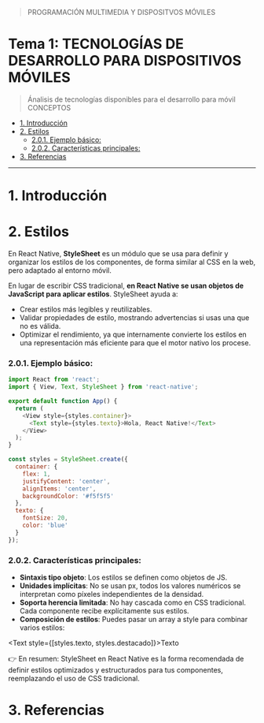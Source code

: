 > PROGRAMACIÓN MULTIMEDIA Y DISPOSITVOS MÓVILES

# Tema 1: TECNOLOGÍAS DE DESARROLLO PARA DISPOSITIVOS MÓVILES <!-- omit in toc -->
> Ánalisis de tecnologías disponibles para el desarrollo para móvil  
> CONCEPTOS


- [1. Introducción](#1-introducción)
- [2. Estilos](#2-estilos)
    - [2.0.1. Ejemplo básico:](#201-ejemplo-básico)
    - [2.0.2. Características principales:](#202-características-principales)
- [3. Referencias](#3-referencias)






---


# 1. Introducción




# 2. Estilos


En React Native, **StyleSheet** es un módulo que se usa para definir y organizar los estilos de los componentes, de forma similar al CSS en la web, pero adaptado al entorno móvil.

En lugar de escribir CSS tradicional, **en React Native se usan objetos de JavaScript para aplicar estilos**. StyleSheet ayuda a:

- Crear estilos más legibles y reutilizables.
- Validar propiedades de estilo, mostrando advertencias si usas una que no es válida.
- Optimizar el rendimiento, ya que internamente convierte los estilos en una representación más eficiente para que el motor nativo los procese.

### 2.0.1. Ejemplo básico:

```js
import React from 'react';
import { View, Text, StyleSheet } from 'react-native';

export default function App() {
  return (
    <View style={styles.container}>
      <Text style={styles.texto}>Hola, React Native!</Text>
    </View>
  );
}

const styles = StyleSheet.create({
  container: {
    flex: 1, 
    justifyContent: 'center', 
    alignItems: 'center', 
    backgroundColor: '#f5f5f5'
  },
  texto: {
    fontSize: 20, 
    color: 'blue'
  }
});
```

### 2.0.2. Características principales:

- **Sintaxis tipo objeto**: Los estilos se definen como objetos de JS.
- **Unidades implícitas**: No se usan px, todos los valores numéricos se interpretan como píxeles independientes de la densidad.
- **Soporta herencia limitada**: No hay cascada como en CSS tradicional. Cada componente recibe explícitamente sus estilos.
- **Composición de estilos**: Puedes pasar un array a style para combinar varios estilos:

<Text style={[styles.texto, styles.destacado]}>Texto</Text>


👉 En resumen: StyleSheet en React Native es la forma recomendada de definir estilos optimizados y estructurados para tus componentes, reemplazando el uso de CSS tradicional.



# 3. Referencias

